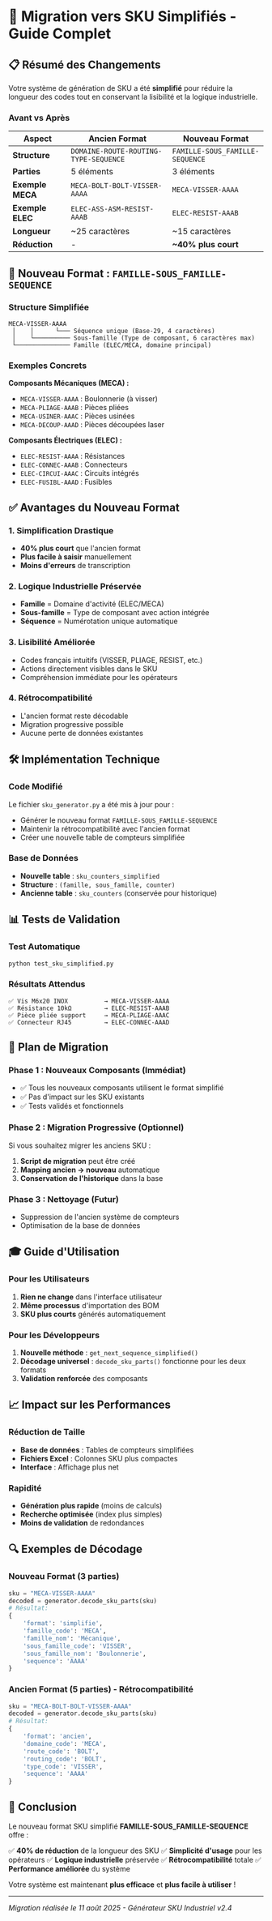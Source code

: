 # 🔄 Migration vers SKU Simplifiés - Guide Complet

## 📋 Résumé des Changements

Votre système de génération de SKU a été **simplifié** pour réduire la longueur des codes tout en conservant la lisibilité et la logique industrielle.

### Avant vs Après

| Aspect | Ancien Format | Nouveau Format |
|--------|---------------|----------------|
| **Structure** | `DOMAINE-ROUTE-ROUTING-TYPE-SEQUENCE` | `FAMILLE-SOUS_FAMILLE-SEQUENCE` |
| **Parties** | 5 éléments | 3 éléments |
| **Exemple MECA** | `MECA-BOLT-BOLT-VISSER-AAAA` | `MECA-VISSER-AAAA` |
| **Exemple ELEC** | `ELEC-ASS-ASM-RESIST-AAAB` | `ELEC-RESIST-AAAB` |
| **Longueur** | ~25 caractères | ~15 caractères |
| **Réduction** | - | **~40% plus court** |

## 🎯 Nouveau Format : `FAMILLE-SOUS_FAMILLE-SEQUENCE`

### Structure Simplifiée

```
MECA-VISSER-AAAA
 │    │      └─── Séquence unique (Base-29, 4 caractères)
 │    └────────── Sous-famille (Type de composant, 6 caractères max)
 └─────────────── Famille (ELEC/MECA, domaine principal)
```

### Exemples Concrets

**Composants Mécaniques (MECA) :**
- `MECA-VISSER-AAAA` : Boulonnerie (à visser)
- `MECA-PLIAGE-AAAB` : Pièces pliées
- `MECA-USINER-AAAC` : Pièces usinées
- `MECA-DECOUP-AAAD` : Pièces découpées laser

**Composants Électriques (ELEC) :**
- `ELEC-RESIST-AAAA` : Résistances
- `ELEC-CONNEC-AAAB` : Connecteurs
- `ELEC-CIRCUI-AAAC` : Circuits intégrés
- `ELEC-FUSIBL-AAAD` : Fusibles

## ✅ Avantages du Nouveau Format

### 1. **Simplification Drastique**
- **40% plus court** que l'ancien format
- **Plus facile à saisir** manuellement
- **Moins d'erreurs** de transcription

### 2. **Logique Industrielle Préservée**
- **Famille** = Domaine d'activité (ELEC/MECA)
- **Sous-famille** = Type de composant avec action intégrée
- **Séquence** = Numérotation unique automatique

### 3. **Lisibilité Améliorée**
- Codes français intuitifs (VISSER, PLIAGE, RESIST, etc.)
- Actions directement visibles dans le SKU
- Compréhension immédiate pour les opérateurs

### 4. **Rétrocompatibilité**
- L'ancien format reste décodable
- Migration progressive possible
- Aucune perte de données existantes

## 🛠️ Implémentation Technique

### Code Modifié
Le fichier `sku_generator.py` a été mis à jour pour :
- Générer le nouveau format `FAMILLE-SOUS_FAMILLE-SEQUENCE`
- Maintenir la rétrocompatibilité avec l'ancien format
- Créer une nouvelle table de compteurs simplifiée

### Base de Données
- **Nouvelle table** : `sku_counters_simplified`
- **Structure** : `(famille, sous_famille, counter)`
- **Ancienne table** : `sku_counters` (conservée pour historique)

## 📊 Tests de Validation

### Test Automatique
```bash
python test_sku_simplified.py
```

### Résultats Attendus
```
✅ Vis M6x20 INOX          → MECA-VISSER-AAAA
✅ Résistance 10kΩ         → ELEC-RESIST-AAAB
✅ Pièce pliée support     → MECA-PLIAGE-AAAC
✅ Connecteur RJ45         → ELEC-CONNEC-AAAD
```

## 🔄 Plan de Migration

### Phase 1 : Nouveaux Composants (Immédiat)
- ✅ Tous les nouveaux composants utilisent le format simplifié
- ✅ Pas d'impact sur les SKU existants
- ✅ Tests validés et fonctionnels

### Phase 2 : Migration Progressive (Optionnel)
Si vous souhaitez migrer les anciens SKU :
1. **Script de migration** peut être créé
2. **Mapping ancien → nouveau** automatique
3. **Conservation de l'historique** dans la base

### Phase 3 : Nettoyage (Futur)
- Suppression de l'ancien système de compteurs
- Optimisation de la base de données

## 🎓 Guide d'Utilisation

### Pour les Utilisateurs
1. **Rien ne change** dans l'interface utilisateur
2. **Même processus** d'importation des BOM
3. **SKU plus courts** générés automatiquement

### Pour les Développeurs
1. **Nouvelle méthode** : `get_next_sequence_simplified()`
2. **Décodage universel** : `decode_sku_parts()` fonctionne pour les deux formats
3. **Validation renforcée** des composants

## 📈 Impact sur les Performances

### Réduction de Taille
- **Base de données** : Tables de compteurs simplifiées
- **Fichiers Excel** : Colonnes SKU plus compactes
- **Interface** : Affichage plus net

### Rapidité
- **Génération plus rapide** (moins de calculs)
- **Recherche optimisée** (index plus simples)
- **Moins de validation** de redondances

## 🔍 Exemples de Décodage

### Nouveau Format (3 parties)
```python
sku = "MECA-VISSER-AAAA"
decoded = generator.decode_sku_parts(sku)
# Résultat:
{
    'format': 'simplifie',
    'famille_code': 'MECA',
    'famille_nom': 'Mécanique',
    'sous_famille_code': 'VISSER',
    'sous_famille_nom': 'Boulonnerie',
    'sequence': 'AAAA'
}
```

### Ancien Format (5 parties) - Rétrocompatibilité
```python
sku = "MECA-BOLT-BOLT-VISSER-AAAA"
decoded = generator.decode_sku_parts(sku)
# Résultat:
{
    'format': 'ancien',
    'domaine_code': 'MECA',
    'route_code': 'BOLT',
    'routing_code': 'BOLT',
    'type_code': 'VISSER',
    'sequence': 'AAAA'
}
```

## 🎉 Conclusion

Le nouveau format SKU simplifié **FAMILLE-SOUS_FAMILLE-SEQUENCE** offre :

✅ **40% de réduction** de la longueur des SKU
✅ **Simplicité d'usage** pour les opérateurs
✅ **Logique industrielle** préservée
✅ **Rétrocompatibilité** totale
✅ **Performance améliorée** du système

Votre système est maintenant **plus efficace** et **plus facile à utiliser** !

---

*Migration réalisée le 11 août 2025 - Générateur SKU Industriel v2.4*

